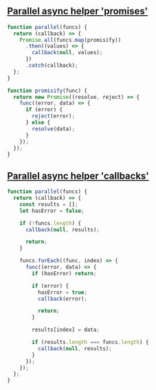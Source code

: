 ## [Parallel async helper 'promises'](https://bigfrontend.dev/problem/implement-async-helper-parallel)

<!-- notecardId: 1739475045557 -->

```js
function parallel(funcs) {
  return (callback) => {
    Promise.all(funcs.map(promisify))
      .then((values) => {
        callback(null, values);
      })
      .catch(callback);
  };
}

function promisify(func) {
  return new Promise((resolve, reject) => {
    func((error, data) => {
      if (error) {
        reject(error);
      } else {
        resolve(data);
      }
    });
  });
}
```

## [Parallel async helper 'callbacks'](https://bigfrontend.dev/problem/implement-async-helper-parallel)

<!-- notecardId: 1739475045560 -->

```js
function parallel(funcs) {
  return (callback) => {
    const results = [];
    let hasError = false;

    if (!funcs.length) {
      callback(null, results);

      return;
    }

    funcs.forEach((func, index) => {
      func((error, data) => {
        if (hasError) return;

        if (error) {
          hasError = true;
          callback(error);

          return;
        }

        results[index] = data;

        if (results.length === funcs.length) {
          callback(null, results);
        }
      });
    });
  };
}
```
